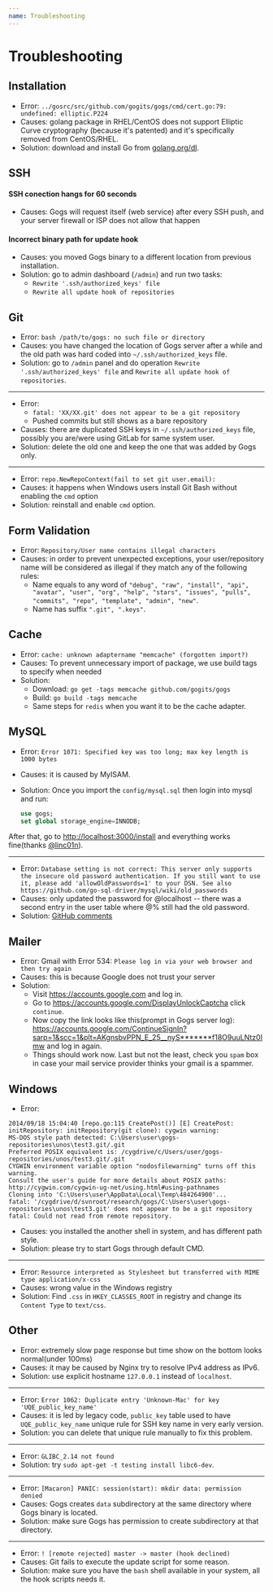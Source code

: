 ```yaml
---
name: Troubleshooting
---
```


# Troubleshooting

## Installation

- Error: `../gosrc/src/github.com/gogits/gogs/cmd/cert.go:79: undefined: elliptic.P224`
- Causes: golang package in RHEL/CentOS does not support Elliptic Curve cryptography (because it's patented) and it's specifically removed from CentOS/RHEL.
- Solution: download and install Go from [golang.org/dl](http://golang.org/dl).

## SSH

#### SSH conection hangs for 60 seconds

- Causes: Gogs will request itself (web service) after every SSH push, and your server firewall or ISP does not allow that happen

#### Incorrect binary path for update hook

- Causes: you moved Gogs binary to a different location from previous installation. 
- Solution: go to admin dashboard (`/admin`) and run two tasks:
	- `Rewrite '.ssh/authorized_keys' file`
	- `Rewrite all update hook of repositories`

## Git

- Error: `bash /path/to/gogs: no such file or directory`
- Causes: you have changed the location of Gogs server after a while and the old path was hard coded into `~/.ssh/authorized_keys` file.
- Solution: go to `/admin` panel and do operation `Rewrite '.ssh/authorized_keys' file` and `Rewrite all update hook of repositories`.

-----

- Error:
	- `fatal: 'XX/XX.git' does not appear to be a git repository`
	- Pushed commits but still shows as a bare repository
- Causes: there are duplicated SSH keys in `~/.ssh/authorized_keys` file, possibly you are/were using GitLab for same system user.
- Solution: delete the old one and keep the one that was added by Gogs only.

-----

- Error: `repo.NewRepoContext(fail to set git user.email):`
- Causes: it happens when Windows users install Git Bash without enabling the `cmd` option
- Solution: reinstall and enable `cmd` option.

## Form Validation

- Error: `Repository/User name contains illegal characters`
- Causes: in order to prevent unexpected exceptions, your user/repository name will be considered as illegal if they match any of the following rules:
	- Name equals to any word of `"debug", "raw", "install", "api", "avatar", "user", "org", "help", "stars", "issues", "pulls", "commits", "repo", "template", "admin", "new"`.
	- Name has suffix `".git", ".keys"`.

## Cache

- Error: `cache: unknown adaptername "memcache" (forgotten import?)`
- Causes: To prevent unnecessary import of package, we use build tags to specify when needed
- Solution:
	- Download: `go get -tags memcache github.com/gogits/gogs`
	- Build: `go build -tags memcache`
	- Same steps for `redis` when you want it to be the cache adapter.

## MySQL

- Error: `Error 1071: Specified key was too long; max key length is 1000 bytes`
- Causes: it is caused by MyISAM.
- Solution: Once you import the `config/mysql.sql` then login into mysql and run:

	```sql
	use gogs;
	set global storage_engine=INNODB;
	```

After that, go to [http://localhost:3000/install](http://localhost:3000/install) and everything works fine(thanks [@linc01n](https://github.com/linc01n)).

-----

- Error: `Database setting is not correct: This server only supports the insecure old password authentication. If you still want to use it, please add 'allowOldPasswords=1' to your DSN. See also https://github.com/go-sql-driver/mysql/wiki/old_passwords`
- Causes: only updated the password for @localhost -- there was a second entry in the user table where @% still had the old password.
- Solution: [GitHub comments](https://github.com/gogits/gogs/issues/385#issuecomment-54357073)

## Mailer

- Error: Gmail with Error 534: `Please log in via your web browser and then try again`
- Causes: this is because Google does not trust your server
- Solution:
	- Visit https://accounts.google.com and log in.
	- Go to https://accounts.google.com/DisplayUnlockCaptcha click `continue`.
	- Now copy the link looks like this(prompt in Gogs server log): https://accounts.google.com/ContinueSignIn?sarp=1&scc=1&plt=AKgnsbvPPN_E_25__nyS*******f18O9uuLNtz0Imw and log in again.
	- Things should work now. Last but not the least, check you `spam` box in case your mail service provider thinks your gmail is a spammer.

## Windows

- Error:

```
2014/09/18 15:04:40 [repo.go:115 CreatePost()] [E] CreatePost: initRepository: initRepository(git clone): cygwin warning:
MS-DOS style path detected: C:\Users\user\gogs-repositories\unos\test3.git/.git
Preferred POSIX equivalent is: /cygdrive/c/Users/user/gogs-repositories/unos/test3.git/.git
CYGWIN environment variable option "nodosfilewarning" turns off this warning.
Consult the user's guide for more details about POSIX paths:
http://cygwin.com/cygwin-ug-net/using.html#using-pathnames
Cloning into 'C:\Users\user\AppData\Local\Temp\484264900'...
fatal: '/cygdrive/d/svnroot/research/gogs/C:\Users\user\gogs-repositories\unos\test3.git' does not appear to be a git repository
fatal: Could not read from remote repository.
```

- Causes: you installed the another shell in system, and has different path style.
- Solution: please try to start Gogs through default CMD.

-----

- Error: `Resource interpreted as Stylesheet but transferred with MIME type application/x-css`
- Causes: wrong value in the Windows registry
- Solution: Find `.css` in `HKEY_CLASSES_ROOT` in registry and change its `Content Type` to `text/css`.

## Other

- Error: extremely slow page response but time show on the bottom looks normal(under 100ms)
- Causes: it may be caused by Nginx try to resolve IPv4 address as IPv6.
- Solution: use explicit hostname `127.0.0.1` instead of `localhost`.

-----

- Error: `Error 1062: Duplicate entry 'Unknown-Mac' for key 'UQE_public_key_name'`
- Causes: it is led by legacy code, `public_key` table used to have `UQE_public_key_name` unique rule for SSH key name in very early version.
- Solution: you can delete that unique rule manually to fix this problem.

-----

- Error: `GLIBC_2.14 not found`
- Solution: try `sudo apt-get -t testing install libc6-dev`.

-----

- Error: `[Macaron] PANIC: session(start): mkdir data: permission denied`
- Causes: Gogs creates `data` subdirectory at the same directory where Gogs binary is located.
- Solution: make sure Gogs has permission to create subdirectory at that directory.

-----
- Error: `! [remote rejected] master -> master (hook declined)`
- Causes: Git fails to execute the update script for some reason.
- Solution: make sure you have the `bash` shell available in your system, all the hook scripts needs it.
